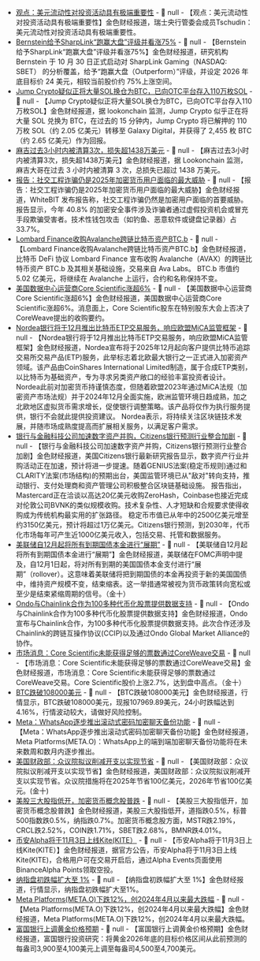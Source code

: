 - [观点：美元流动性对投资活动具有极端重要性](https://flash.jin10.com/detail/20251031020942085800) - 📰 null - 【观点：美元流动性对投资活动具有极端重要性】金色财经报道，瑞士央行管委会成员Tschudin：美元流动性对投资活动具有极端重要性。
- [Bernstein给予SharpLink“跑赢大盘”评级并看涨75%](https://www.theblock.co/post/376969/bernstein-ethereum-treasury-firm-sharplink-eth-price-prediction?utm_source=browser&utm_medium=chrome&utm_campaign=notification) - 📰 null - 【Bernstein给予SharpLink“跑赢大盘”评级并看涨75%】金色财经报道，研究机构 Bernstein 于 10 月 30 日正式启动对 SharpLink Gaming（NASDAQ: SBET） 的分析覆盖，给予“跑赢大盘（Outperform）”评级，并设定 2026 年底目标价 24 美元，相较当前股价约 75%上涨空间。
- [Jump Crypto疑似正将大量SOL换仓为BTC，已向OTC平台存入110万枚SOL](https://x.com/lookonchain/status/1983934415505125667) - 📰 null - 【Jump Crypto疑似正将大量SOL换仓为BTC，已向OTC平台存入110万枚SOL】金色财经报道，据 lookonchain 监测，Jump Crypto 似乎正在将大量 SOL 兑换为 BTC，在过去的 15 分钟内，Jump Crypto 将已解押的 110 万枚 SOL（约 2.05 亿美元）转移至 Galaxy Digital，并获得了 2,455 枚 BTC（约 2.65 亿美元）作为回报。
- [麻吉过去3小时内被清算3次，损失超1438万美元](https://x.com/lookonchain/status/1983931901560705195) - 📰 null - 【麻吉过去3小时内被清算3次，损失超1438万美元】金色财经报道，据 Lookonchain 监测，麻吉大哥在过去 3 小时内被清算 3 次，总损失已超过 1438 万美元。
- [报告：社交工程诈骗仍是2025年加密货币用户面临的最大威胁](https://www.coindesk.com/web3/2025/10/30/social-engineering-scams-top-crypto-threats-in-2025-whitebit) - 📰 null - 【报告：社交工程诈骗仍是2025年加密货币用户面临的最大威胁】金色财经报道，WhiteBIT 发布报告称，社交工程诈骗仍然是加密用户面临的首要威胁。报告显示，今年 40.8% 的加密安全事件涉及诈骗者通过虚假投资机会或冒充手段欺骗受害者。技术性钱包攻击（如钓鱼、恶意软件或键盘记录器）占 33.7%。
- [Lombard Finance收购Avalanche跨链比特币资产BTC.b](https://www.theblock.co/post/376974/lombard-finance-acquires-btc-b-avalanche-bridged-bitcoin-asset-ava-labs) - 📰 null - 【Lombard Finance收购Avalanche跨链比特币资产BTC.b】金色财经报道，比特币 DeFi 协议 Lombard Finance 宣布收购 Avalanche（AVAX）的跨链比特币资产 BTC.b 及其相关基础设施，交易来自 Ava Labs。 BTC.b 市值约 5.02 亿美元，将继续在 Avalanche 上运行，合约和名称保持不变。
- [美国数据中心运营商Core Scientific涨超6%]() - 📰 null - 【美国数据中心运营商Core Scientific涨超6%】金色财经报道，美国数据中心运营商Core Scientific涨超6%。消息面上，Core Scientific股东在特别股东大会上否决了CoreWeave提出的收购要约。
- [Nordea银行将于12月推出比特币ETP交易服务，响应欧盟MiCA监管框架](https://www.nordea.com/en/news/nordea-to-offer-customers-access-to-an-exchange-traded-product-tracking-bitcoin) - 📰 null - 【Nordea银行将于12月推出比特币ETP交易服务，响应欧盟MiCA监管框架】金色财经报道，Nordea宣布将于2025年12月起向客户提供比特币追踪交易所交易产品(ETP)服务，此举标志着北欧最大银行之一正式进入加密资产领域。该产品由CoinShares International Limited制造，属于合成ETP类别，以比特币为基础资产，专为寻求另类资产敞口的经验丰富投资者设计。 
Nordea此前对加密货币持谨慎态度，但随着欧盟2023年通过MiCA法规（加密资产市场法规）并于2024年12月全面实施，欧洲监管环境日趋成熟，加之北欧地区虚拟货币需求增长，促使银行调整策略。该产品将仅作为执行服务提供，银行不会就此提供投资建议。 
Nordea表示，将持续关注区块链技术发展，并随市场成熟度提高而扩展相关服务，以满足客户需求。
- [银行与金融科技公司加速数字资产并购，Citizens银行预测行业整合加剧](https://www.coindesk.com/business/2025/10/30/crypto-m-and-a-heats-up-as-big-banks-and-fintechs-race-to-scale-citizens) - 📰 null - 【银行与金融科技公司加速数字资产并购，Citizens银行预测行业整合加剧】金色财经报道，美国Citizens银行最新研究报告显示，数字资产行业并购活动正在加速，预计将进一步提速。随着GENIUS法案(稳定币规则)通过和CLARITY法案(市场结构)的预期出台，美国监管环境已从"敌对"转向支持，推动银行、支付处理商和资产管理公司积极整合区块链基础设施。 
报告指出，Mastercard正在洽谈以高达20亿美元收购ZeroHash，Coinbase也接近完成对伦敦公司BVNK的类似规模收购。技术复杂性、人才短缺和合规要求使得收购成为传统机构最实用的扩张路径。 
稳定币市值已从年中的2500亿美元增至约3150亿美元，预计将超过1万亿美元。Citizens银行预测，到2030年，代币化市场每年可产生近1000亿美元收入，包括交易、托管和数据服务。
- [美联储自12月起将所有到期国债本金进行“展期”]() - 📰 null - 【美联储自12月起将所有到期国债本金进行“展期”】金色财经报道，美联储在FOMC声明中提及，自12月1日起，将对所有到期的美国国债本金支付进行“展期”（rollover）。这意味着美联储将把到期国债的本金再投资于新的美国国债中，维持资产规模不变，结束缩表。这一举措通常被视为货币政策转向宽松或至少是结束紧缩周期的信号。（金十）
- [Ondo与Chainlink合作为100多种代币化股票提供数据支持](https://www.coindesk.com/business/2025/10/30/ondo-taps-chainlink-to-power-data-feeds-for-100-tokenized-equities) - 📰 null - 【Ondo与Chainlink合作为100多种代币化股票提供数据支持】金色财经报道，Ondo宣布与Chainlink合作，为100多种代币化股票提供数据支持。此次合作还涉及Chainlink的跨链互操作协议(CCIP)以及通过Ondo Global Market Alliance的协作。
- [市场消息：Core Scientific未能获得足够的票数通过CoreWeave交易]() - 📰 null - 【市场消息：Core Scientific未能获得足够的票数通过CoreWeave交易】金色财经报道，市场消息：Core Scientific未能获得足够的票数通过CoreWeave交易。Core Scientific股价上涨2.7%，达到盘中高点。（金十）
- [BTC跌破108000美元]() - 📰 null - 【BTC跌破108000美元】金色财经报道，行情显示，BTC跌破108000美元，现报107969.89美元，24小时跌幅达到4.16%，行情波动较大，请做好风险控制。
- [Meta：WhatsApp逐步推出滚动式密码加密聊天备份功能]() - 📰 null - 【Meta：WhatsApp逐步推出滚动式密码加密聊天备份功能】金色财经报道，Meta Platforms(META.O)：WhatsApp上的端到端加密聊天备份功能将在未来数周和数月内逐步推出。
- [美国财政部：众议院拟议削减开支以实现节省]() - 📰 null - 【美国财政部：众议院拟议削减开支以实现节省】金色财经报道，美国财政部：众议院拟议削减开支以实现节省。众议院措施将在2025年节省100亿美元，2026年节省100亿美元。(金十)
- [美股三大股指低开，加密货币概念股普跌]() - 📰 null - 【美股三大股指低开，加密货币概念股普跌】金色财经报道，美股三大股指低开，道指跌0.5%，标普500指数跌0.5%，纳指跌0.7%。加密货币概念股方面，MSTR跌2.19%，CRCL跌2.52%，COIN跌1.71%，SBET跌2.68%，BMNR跌4.01%。
- [币安Alpha将于11月3日上线Kite(KITE）]() - 📰 null - 【币安Alpha将于11月3日上线Kite(KITE）】金色财经报道，据官方公告，币安Alpha将于11月3日上线Kite(KITE)，合格用户可在交易开启后，通过Alpha Events页面使用BinanceAlpha Points领取空投。
- [纳指盘初跌幅扩大至 1%]() - 📰 null - 【纳指盘初跌幅扩大至 1%】金色财经报道，行情显示，纳指盘初跌幅扩大至1%。
- [Meta Platforms(META.O)下跌12%，创2024年4月以来最大跌幅]() - 📰 null - 【Meta Platforms(META.O)下跌12%，创2024年4月以来最大跌幅】金色财经报道，Meta Platforms(META.O)下跌12%，创2024年4月以来最大跌幅。
- [富国银行上调黄金价格预期]() - 📰 null - 【富国银行上调黄金价格预期】金色财经报道，富国银行投资研究：将黄金2026年底的目标价格区间从此前预测的每盎司3,900至4,100美元上调至每盎司4,500至4,700美元。
